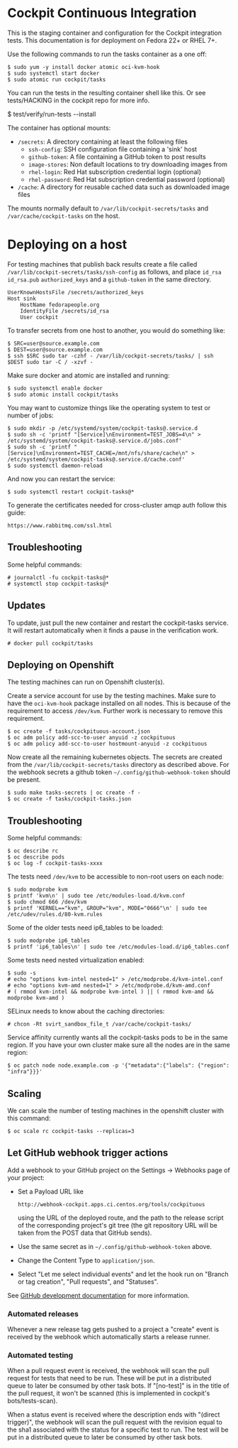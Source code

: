 # Cockpit Continuous Integration

This is the staging container and configuration for the Cockpit
integration tests. This documentation is for deployment on Fedora 22+
or RHEL 7+.

Use the following commands to run the tasks container as a one off:

    $ sudo yum -y install docker atomic oci-kvm-hook
    $ sudo systemctl start docker
    $ sudo atomic run cockpit/tasks

You can run the tests in the resulting container shell like this.
Or see tests/HACKING in the cockpit repo for more info.

   $ test/verify/run-tests --install

The container has optional mounts:

 * ```/secrets```: A directory containing at least the following files
   * ```ssh-config```: SSH configuration file containing a 'sink' host
   * ```github-token```: A file containing a GitHub token to post results
   * ```image-stores```: Non default locations to try downloading images from
   * ```rhel-login```: Red Hat subscription credential login (optional)
   * ```rhel-password```: Red Hat subscription credential password (optional)
 * ```/cache```: A directory for reusable cached data such as downloaded image files

The mounts normally default to ```/var/lib/cockpit-secrets/tasks``` and
```/var/cache/cockpit-tasks``` on the host.

# Deploying on a host

For testing machines that publish back results create a file called
```/var/lib/cockpit-secrets/tasks/ssh-config``` as follows, and place ```id_rsa```
```id_rsa.pub``` ```authorized_keys``` and a ```github-token``` in the same directory.

    UserKnownHostsFile /secrets/authorized_keys
    Host sink
        HostName fedorapeople.org
        IdentityFile /secrets/id_rsa
        User cockpit

To transfer secrets from one host to another, you would do something like:

    $ SRC=user@source.example.com
    $ DEST=user@source.example.com
    $ ssh $SRC sudo tar -czhf - /var/lib/cockpit-secrets/tasks/ | ssh $DEST sudo tar -C / -xzvf -

Make sure docker and atomic are installed and running:

    $ sudo systemctl enable docker
    $ sudo atomic install cockpit/tasks

You may want to customize things like the operating system to test or number of jobs:

    $ sudo mkdir -p /etc/systemd/system/cockpit-tasks@.service.d
    $ sudo sh -c 'printf "[Service]\nEnvironment=TEST_JOBS=4\n" > /etc/systemd/system/cockpit-tasks@.service.d/jobs.conf'
    $ sudo sh -c 'printf "[Service]\nEnvironment=TEST_CACHE=/mnt/nfs/share/cache\n" > /etc/systemd/system/cockpit-tasks@.service.d/cache.conf'
    $ sudo systemctl daemon-reload

And now you can restart the service:

    $ sudo systemctl restart cockpit-tasks@*

To generate the certificates needed for cross-cluster amqp auth follow this
guide:

    https://www.rabbitmq.com/ssl.html

## Troubleshooting

Some helpful commands:

    # journalctl -fu cockpit-tasks@*
    # systemctl stop cockpit-tasks@*

## Updates

To update, just pull the new container and restart the cockpit-tasks service.
It will restart automatically when it finds a pause in the verification work.

    # docker pull cockpit/tasks

## Deploying on Openshift

The testing machines can run on Openshift cluster(s).

Create a service account for use by the testing machines. Make sure to have the
```oci-kvm-hook``` package installed on all nodes.  This is because of the requirement
to access ```/dev/kvm```. Further work is necessary to remove this requirement.

    $ oc create -f tasks/cockpituous-account.json
    $ oc adm policy add-scc-to-user anyuid -z cockpituous
    $ oc adm policy add-scc-to-user hostmount-anyuid -z cockpituous

Now create all the remaining kubernetes objects. The secrets are created from
the ```/var/lib/cockpit-secrets/tasks``` directory as described above. For the
webhook secrets a github token `~/.config/github-webhook-token` should be
present.

    $ sudo make tasks-secrets | oc create -f -
    $ oc create -f tasks/cockpit-tasks.json

## Troubleshooting

Some helpful commands:

    $ oc describe rc
    $ oc describe pods
    $ oc log -f cockpit-tasks-xxxx

The tests need ```/dev/kvm``` to be accessible to non-root users on each node:

    $ sudo modprobe kvm
    $ printf 'kvm\n' | sudo tee /etc/modules-load.d/kvm.conf
    $ sudo chmod 666 /dev/kvm
    $ printf 'KERNEL=="kvm", GROUP="kvm", MODE="0666"\n' | sudo tee /etc/udev/rules.d/80-kvm.rules

Some of the older tests need ip6_tables to be loaded:

    $ sudo modprobe ip6_tables
    $ printf 'ip6_tables\n' | sudo tee /etc/modules-load.d/ip6_tables.conf

Some tests need nested virtualization enabled:

    $ sudo -s
    # echo "options kvm-intel nested=1" > /etc/modprobe.d/kvm-intel.conf
    # echo "options kvm-amd nested=1" > /etc/modprobe.d/kvm-amd.conf
    # ( rmmod kvm-intel && modprobe kvm-intel ) || ( rmmod kvm-amd && modprobe kvm-amd )

SELinux needs to know about the caching directories:

    # chcon -Rt svirt_sandbox_file_t /var/cache/cockpit-tasks/

Service affinity currently wants all the cockpit-tasks pods to be in the same region.
If you have your own cluster make sure all the nodes are in the same region:

    $ oc patch node node.example.com -p '{"metadata":{"labels": {"region": "infra"}}}'

## Scaling

We can scale the number of testing machines in the openshift cluster with this
command:

    $ oc scale rc cockpit-tasks --replicas=3

## Let GitHub webhook trigger actions

Add a webhook to your GitHub project on the Settings → Webhooks page of your project:

 * Set a Payload URL like

       http://webhook-cockpit.apps.ci.centos.org/tools/cockpituous

   using the URL of the deployed route, and the path to the release script of
   the corresponding project's git tree (the git repository URL will be taken
   from the POST data that GitHub sends).

 * Use the same secret as in `~/.config/github-webhook-token` above.

 * Change the Content Type to `application/json`.

 * Select "Let me select individual events" and let the hook run on "Branch or
   tag creation", "Pull requests", and "Statuses".

See [GitHub development documentation](https://developer.github.com/webhooks/)
for more information.

### Automated releases

Whenever a new release tag gets pushed to a project a "create" event is received
by the webhook which automatically starts a release runner.

### Automated testing

When a pull request event is received, the webhook will scan the pull request
for tests that need to be run. These will be put in a distributed queue to later
be consumed by other task bots. If "[no-test]" is in the title of the pull
request, it won't be scanned (this is implemented in cockpit's
bots/tests-scan).

When a status event is received where the description ends with
"(direct trigger)", the webhook will scan the pull request with the revision
equal to the sha1 associated with the status for a specific test to run. The
test will be put in a distributed queue to later be consumed by other task bots.
